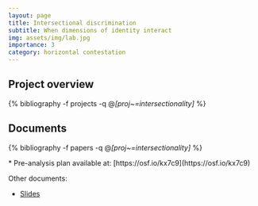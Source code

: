 ```yaml
---
layout: page
title: Intersectional discrimination
subtitle: When dimensions of identity interact
img: assets/img/lab.jpg
importance: 3
category: horizontal contestation
---
```


## Project overview

<div class="publications">

  {% bibliography -f projects -q @*[proj~=intersectionality]* %}

</div>

## Documents

<div class="publications">

  {% bibliography -f papers -q @*[proj~=intersectionality]* %}

</div>
* Pre-analysis plan available at: [https://osf.io/kx7c9](https://osf.io/kx7c9) 


Other documents: 
* [Slides](https://macartan.github.io/slides/202402_fhk.html) 
